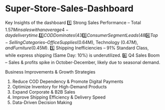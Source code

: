 # Super-Store-Sales-Dashboard
Key Insights of the dashboard
1️⃣ Strong Sales Performance – Total $1.57M in sales with an average 4-day delivery time.
2️⃣ COD Dominates (43%) – High cash-on-delivery reliance; online payments (35%) are growing.
3️⃣ Consumer Segment Leads (48%) – But Corporate (33%) and Home Office (19%) show strong B2B potential.
4️⃣ Top-Selling Categories – Office Supplies ($0.64M), Technology ($0.47M), and Furniture ($0.45M).
5️⃣ Shipping Inefficiencies – 91% Standard Class, while express shipping (Same Day: 10%) is underutilized.
6️⃣ Q4 Sales Boom – Sales & profits spike in October-December, likely due to seasonal demand.

Business Improvements & Growth Strategies
1. Reduce COD Dependency & Promote Digital Payments
2. Optimize Inventory for High-Demand Products
3. Expand Corporate & B2B Sales
4. Improve Shipping Efficiency & Delivery Speed
5. Data-Driven Decision Making 
